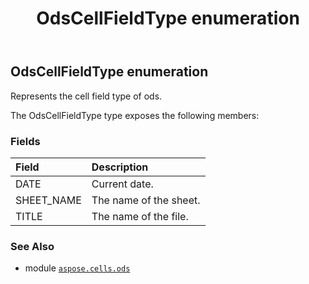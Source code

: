 ﻿---
title: OdsCellFieldType enumeration
second_title: Aspose.Cells for Python via .NET API References
description: 
type: docs
weight: 40
url: /aspose.cells.ods/odscellfieldtype/
is_root: false
---

## OdsCellFieldType enumeration

Represents the cell field type of ods.



The OdsCellFieldType type exposes the following members:

### Fields
| Field | Description |
| :- | :- |
| DATE | Current date. |
| SHEET_NAME | The name of the sheet. |
| TITLE | The name of the file. |



### See Also
* module [`aspose.cells.ods`](..)

